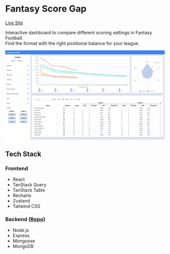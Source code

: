 # Fantasy Score Gap

[Live Site](https://fantasy-score-gap.vercel.app/)

Interactive dashboard to compare different scoring settings in Fantasy Football.<br/>
Find the format with the right positional balance for your league.

<img src="public/fantasy-score-gap.png" width="960"><br/>

## Tech Stack

### Frontend

- React
- TanStack Query
- TanStack Table
- Recharts
- Zustand
- Tailwind CSS

### Backend ([Repo](https://github.com/ecortesg/fantasy-api))

- Node.js
- Express
- Mongoose
- MongoDB
